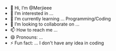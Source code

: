 - 👋 Hi, I’m @Merjieee
- 👀 I’m interested in ... 
- 🌱 I’m currently learning ... Programming/Coding
- 💞️ I’m looking to collaborate on ...
- 📫 How to reach me ...
- 😄 Pronouns: ...
- ⚡ Fun fact: ... I don't have any idea in coding

<!---
Merjieee/Merjieee is a ✨ special ✨ repository because its `README.md` (this file) appears on your GitHub profile.
You can click the Preview link to take a look at your changes.
--->
